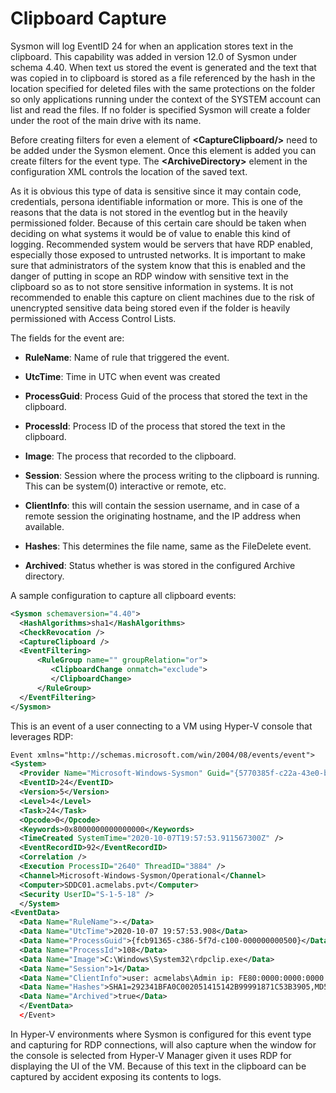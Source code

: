 Clipboard Capture
=================

Sysmon will log EventID 24 for when an application stores text in the clipboard. This capability was added in version 12.0 of Sysmon under schema 4.40. When text us stored the event is generated and the text that was copied in to clipboard is stored as a file referenced by the hash in the location specified for deleted files with the same protections on the folder so only applications running under the context of the SYSTEM account can list and read the files. If no folder is specified Sysmon will create a folder under the root of the main drive with its name. 

Before creating filters for even a element of **\<CaptureClipboard\/\>** need to be added under the Sysmon element. Once this element is added you can create filters for the event type. The **\<ArchiveDirectory\>** element in the configuration XML controls the location of the saved text. 

As it is obvious this type of data is sensitive since it may contain code, credentials, persona identifiable information or more. This is one of the reasons that the data is not stored in the eventlog but in the heavily permissioned folder. Because of this certain care should be taken when deciding on what systems it would be of value to enable this kind of logging. Recommended system would be servers that have RDP enabled, especially those exposed to untrusted networks. It is important to make sure that administrators of the system know that this is enabled and the danger of putting in scope an RDP window with sensitive text in the clipboard so as to not store sensitive information in systems. It is not recommended to enable this capture on client machines due to the risk of unencrypted sensitive data being stored even if the folder is heavily permissioned with Access Control Lists.


The fields for the event are:

* **RuleName**: Name of rule that triggered the event.

* **UtcTime**: Time in UTC when event was created

* **ProcessGuid**: Process Guid of the process that stored the text in the clipboard.

* **ProcessId**: Process ID of the process that stored the text in the clipboard.

* **Image**: The process that recorded to the clipboard.

* **Session**: Session where the process writing to the clipboard is running. This can be system(0) interactive or remote, etc.

* **ClientInfo**: this will contain the session username, and in case of a remote session the originating hostname, and the IP address when available.

* **Hashes**: This determines the file name, same as the FileDelete event.

* **Archived**: Status whether is was stored in the configured Archive directory.

A sample configuration to capture all clipboard events:

```XML
<Sysmon schemaversion="4.40">
  <HashAlgorithms>sha1</HashAlgorithms>
  <CheckRevocation />
  <CaptureClipboard />
  <EventFiltering>
      <RuleGroup name="" groupRelation="or">
         <ClipboardChange onmatch="exclude">
         </ClipboardChange>
      </RuleGroup> 
  </EventFiltering>
</Sysmon>

```

This is an event of a user connecting to a VM using Hyper-V console that leverages RDP:

```XML
Event xmlns="http://schemas.microsoft.com/win/2004/08/events/event">
<System>
  <Provider Name="Microsoft-Windows-Sysmon" Guid="{5770385f-c22a-43e0-bf4c-06f5698ffbd9}" /> 
  <EventID>24</EventID> 
  <Version>5</Version> 
  <Level>4</Level> 
  <Task>24</Task> 
  <Opcode>0</Opcode> 
  <Keywords>0x8000000000000000</Keywords> 
  <TimeCreated SystemTime="2020-10-07T19:57:53.911567300Z" /> 
  <EventRecordID>92</EventRecordID> 
  <Correlation /> 
  <Execution ProcessID="2640" ThreadID="3884" /> 
  <Channel>Microsoft-Windows-Sysmon/Operational</Channel> 
  <Computer>SDDC01.acmelabs.pvt</Computer> 
  <Security UserID="S-1-5-18" /> 
  </System>
<EventData>
  <Data Name="RuleName">-</Data> 
  <Data Name="UtcTime">2020-10-07 19:57:53.908</Data> 
  <Data Name="ProcessGuid">{fcb91365-c386-5f7d-c100-000000000500}</Data> 
  <Data Name="ProcessId">108</Data> 
  <Data Name="Image">C:\Windows\System32\rdpclip.exe</Data> 
  <Data Name="Session">1</Data> 
  <Data Name="ClientInfo">user: acmelabs\Admin ip: FE80:0000:0000:0000:013E:52B8:0C83:3DE3 hostname: DESKTOP-LH0AJLB</Data> 
  <Data Name="Hashes">SHA1=292341BFA0C002051415142B99991871C53B3905,MD5=94B9F6FA8509AB6771F72304C0B3538B,SHA256=1AAE1F7AD5E7CB54F0302794430DFBB0CCCF6DA1F3C79DE1B17E8D367D7BF6C1,IMPHASH=00000000000000000000000000000000</Data> 
  <Data Name="Archived">true</Data> 
  </EventData>
  </Event>
```

In Hyper-V environments where Sysmon is configured for this event type and capturing for RDP connections, will also capture when the window for the console is selected from Hyper-V Manager given it uses RDP for displaying the UI of the VM. Because of this text in the clipboard can be captured by accident exposing its contents to logs. 


